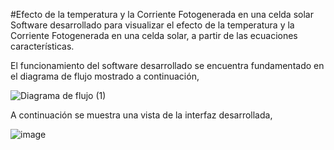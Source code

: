 #Efecto de la temperatura y la Corriente Fotogenerada en una celda solar
Software desarrollado para visualizar el efecto de la temperatura y la Corriente Fotogenerada en una celda solar, a partir de las ecuaciones características.

El funcionamiento del software desarrollado se encuentra fundamentado en el diagrama de flujo mostrado a continuación,

![Diagrama de flujo (1)](https://user-images.githubusercontent.com/83727627/190926762-01c2b31d-7834-491b-aacd-00af07a7fbd9.png)

A continuación se muestra una vista de la interfaz desarrollada,

![image](https://user-images.githubusercontent.com/83727627/190926824-d7c0b904-0924-41d3-bdf5-7434aa01a41e.png)
